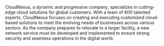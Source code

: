 CloudNexus, a dynamic and progressive company, specializes in cutting-edge cloud solutions for global customers. With a team of 600 talented experts,
CloudNexus focuses on creating and executing customized cloud-based solutions to meet the evolving needs of businesses across various sectors.
As the company prepares to relocate to a larger facility, 
a new network service must be developed and implemented to ensure strong security and seamless operations in the digital world.
